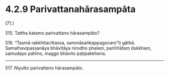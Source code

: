 

# 4.2.9 Parivattanahārasampāta




(71.)

515\. Tattha katamo parivattano hārasampāto?

516\. “Tasmā rakkhitacittassa, sammāsaṅkappagocaro”ti gāthā. Samathavipassanāya bhāvitāya nirodho phalaṃ, pariññātaṃ dukkhaṃ, samudayo pahīno, maggo bhāvito paṭipakkhena.

---

517\. Niyutto parivattano hārasampāto.





